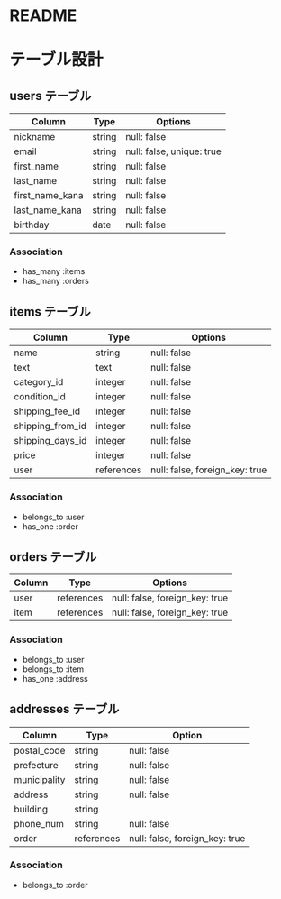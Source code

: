 # README

# テーブル設計

## users テーブル

| Column                  | Type    | Options                   |
| ----------------------- | ------- | ------------------------- |
| nickname                | string  | null: false               |
| email                   | string  | null: false, unique: true |
| first_name              | string  | null: false               |
| last_name               | string  | null: false               |
| first_name_kana         | string  | null: false               |
| last_name_kana          | string  | null: false               |
| birthday                | date    | null: false               |

### Association

- has_many :items
- has_many :orders

## items テーブル

| Column           | Type       | Options                        |
| ---------------- | ---------- | ------------------------------ |
| name             | string     | null: false                    |
| text             | text       | null: false                    |
| category_id      | integer    | null: false                    |
| condition_id     | integer    | null: false                    |
| shipping_fee_id  | integer    | null: false                    |
| shipping_from_id | integer    | null: false                    |
| shipping_days_id | integer    | null: false                    |
| price            | integer    | null: false                    |
| user             | references | null: false, foreign_key: true |

### Association

- belongs_to :user
- has_one    :order

## orders テーブル

| Column           | Type       | Options                        |
| ---------------- | ---------- | ------------------------------ |
| user             | references | null: false, foreign_key: true |
| item             | references | null: false, foreign_key: true |

### Association

- belongs_to :user
- belongs_to :item
- has_one    :address

## addresses テーブル

| Column           | Type       | Option                         |
| ---------------- | ---------- | ------------------------------ |
| postal_code      | string     | null: false                    |
| prefecture       | string     | null: false                    |
| municipality     | string     | null: false                    |
| address          | string     | null: false                    |
| building         | string     |                                |
| phone_num        | string     | null: false                    |
| order            | references | null: false, foreign_key: true |

### Association

- belongs_to :order
